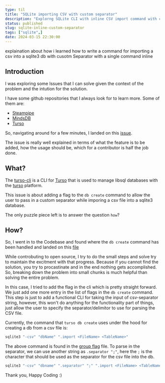 ```yaml
---
type: til
title: "SQLite importing CSV with custom separator"
description: "Explorng SQLite CLI with inline CSV import command with custom separator"
status: published
slug: sqlite-inline-custom-separator
tags: ["sqlite",]
date: 2024-03-15 22:30:00
---
```


explaination about how i learned how to write a command for importing a csv 
into a sqlite3 db with cusotm Separator with a single command inline

## Introduction

I was exploring some Issues that I can solve given the context of the problem and the intution for the solution.

I have some github repositories that I always look for to learn more. Some of them are:

- [Steampipe](https://github.com/turbot/steampipe)
- [MindsDB](https://github.com/mindsdb/mindsdb)
- [Turso](https://github.com/tursodatabase)

So, navigating around for a few minutes, I landed on this [issue](https://github.com/tursodatabase/turso-cli/issues/811).

The issue is really well explained in terms of what the feature is to be added, how the usage should be, which for a contributor is half the job done.

## What?

The [turso-cli](https://github.com/tursodatabase/turso-cli) is a CLI for [Turso](https://github.com/tursodatabase/turso) that is used to manage libsql databases with the [turso](https://turso.tech) platform.

This issue is about adding a flag to the `db create` command to allow the user to pass in a custom separator while imporing a csv file into a sqlite3 database.

The only puzzle piece left is to answer the question `how`?

## How?

So, I went in to the Codebase and found where the `db create` command has been handled and landed on this [file](https://sourcegraph.com/github.com/tursodatabase/turso-cli/-/blob/internal/cmd/db_create.go)

While controbuting to open source, I try to do the small steps and solve try to maintain the excitment with that progress. Because if you cannot find the solution, you try to procastinate and in the end nothing gets accomplished. So, breaking down the problem into small chunks is much helpful than solving the entire problem.

In this case, I  tried to add the flag in the cli which is pretty straight forward. We just add one more entry in the list of flags in the `db create` command. This step is just to add a functional CLI for taking the input of csv-separator string, however, this won't do anything for the functionality part of things, just allow the user to specify the separator/delimitor to use for parsing the CSV file.

Currently, the command that `turso db create` uses under the hood for creating a db from a csv file is:

```bash
sqlite3 "-csv" "dbName" ".import <FileName> <TableName>"
```

The above command is found in the [group flag](https://sourcegraph.com/github.com/tursodatabase/turso-cli/-/blob/internal/cmd/group_flag.go) file. To parse in the separator, we can use another string as `.separator ";"`, here the `;` is the character that should be used as the separator for the csv file into the db.

```bash
sqlite3 "-csv" "dbname" ".separator" ";" ".import <FileName> <TableName>"
```

Thank you, Happy Coding :)

